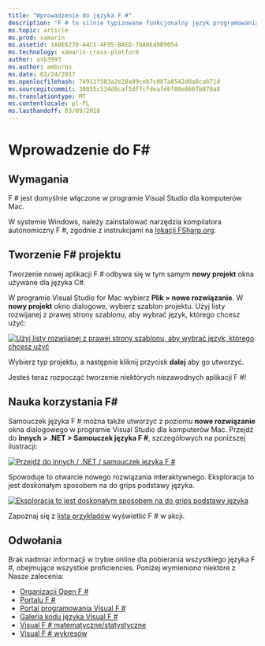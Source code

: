 ```yaml
---
title: "Wprowadzenie do języka F #"
description: "F # to silnie typizowane funkcjonalny język programowania przeznaczonych do uruchamiania na platformie .NET"
ms.topic: article
ms.prod: xamarin
ms.assetid: 1A0E627D-A4C1-4F95-BAED-76A0E40B9054
ms.technology: xamarin-cross-platform
author: asb3993
ms.author: amburns
ms.date: 03/24/2017
ms.openlocfilehash: 74911f583a2e28a99ceb7c087a8542d0a8cab71d
ms.sourcegitcommit: 30055c534d9caf5dffcfdeafd6f08e666fb870a8
ms.translationtype: MT
ms.contentlocale: pl-PL
ms.lasthandoff: 03/09/2018
---
```

# <a name="getting-started-with-f35"></a>Wprowadzenie do F&#35;

## <a name="requirements"></a>Wymagania

F # jest domyślnie włączone w programie Visual Studio dla komputerów Mac.

W systemie Windows, należy zainstalować narzędzia kompilatora autonomiczny F #, zgodnie z instrukcjami na [lokacji FSharp.org](http://fsharp.org/use/windows/).

## <a name="creating-an-f35-project"></a>Tworzenie F&#35; projektu

Tworzenie nowej aplikacji F # odbywa się w tym samym **nowy projekt** okna używane dla języka C#.

W programie Visual Studio for Mac wybierz **Plik > nowe rozwiązanie**. W **nowy projekt** okno dialogowe, wybierz szablon projektu. Użyj listy rozwijanej z prawej strony szablonu, aby wybrać język, którego chcesz użyć:

 [![](overview-images/choosefsharp.png "Użyj listy rozwijanej z prawej strony szablonu, aby wybrać język, którego chcesz użyć")](overview-images/choosefsharp.png#lightbox)

Wybierz typ projektu, a następnie kliknij przycisk **dalej** aby go utworzyć.


Jesteś teraz rozpocząć tworzenie niektórych niezawodnych aplikacji F #!

## <a name="learning-to-use-f35"></a>Nauka korzystania F&#35;

Samouczek języka F # można także utworzyć z poziomu **nowe rozwiązanie** okna dialogowego w programie Visual Studio dla komputerów Mac. Przejdź do **innych > .NET > Samouczek języka F #**, szczegółowych na poniższej ilustracji:

 [![](overview-images/fsharptutorial.png "Przejdź do innych / .NET / samouczek języka F #")](overview-images/fsharptutorial.png#lightbox)

Spowoduje to otwarcie nowego rozwiązania interaktywnego. Eksploracja to jest doskonałym sposobem na do grips podstawy języka.

 [![](overview-images/newtutorial-sml.png "Eksploracja to jest doskonałym sposobem na do grips podstawy języka")](overview-images/newtutorial.png#lightbox)

Zapoznaj się z [lista przykładów](~/cross-platform/platform/fsharp/samples.md) wyświetlić F # w akcji.

## <a name="references"></a>Odwołania

Brak nadmiar informacji w trybie online dla pobierania wszystkiego języka F #, obejmujące wszystkie proficiencies. Poniżej wymieniono niektóre z Nasze zalecenia:

-  [Organizacji Open F #](http://fsharp.org)
-  [Portalu F #](http://tryfsharp.org)
-  [Portal programowania Visual F #](http://go.microsoft.com/fwlink/?LinkID=234174)
-  [Galeria kodu języka Visual F #](http://go.microsoft.com/fwlink/?LinkID=124614)
-  [Visual F # matematyczne/statystyczne](http://go.microsoft.com/fwlink/?LinkId=235173)
-  [Visual F # wykresów](http://go.microsoft.com/fwlink/?LinkId=235176)


